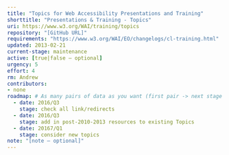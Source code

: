 ```yaml
---
title: "Topics for Web Accessibility Presentations and Training"
shorttitle: "Presentations & Training - Topics"
uri: https://www.w3.org/WAI/training/topics
repository: "[GitHub URL]"
requirements: "https://www.w3.org/WAI/EO/changelogs/cl-training.html"
updated: 2013-02-21
current-stage: maintenance
active: [true|false – optional]
urgency: 5
effort: 4
rm: Andrew
contributors:
- none
roadmap: # As many pairs of data as you want (first pair -> next stage in the tool)
  - date: 2016/Q3
    stage: check all link/redirects
  - date: 2016/Q3
    stage: add in post-2010-2013 resources to existing Topics
  - date: 20167/Q1
    stage: consider new topics
note: "[note – optional]"
---
```

